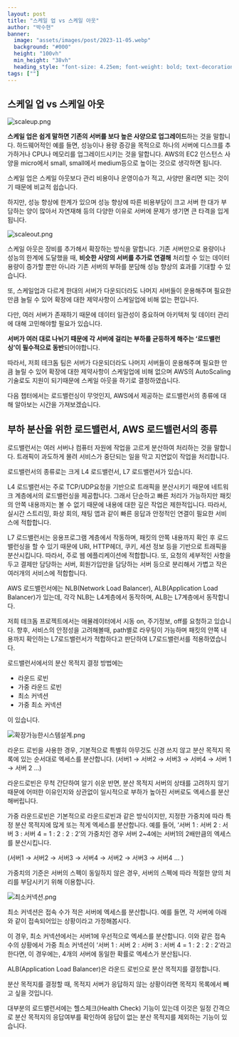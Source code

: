 ```yaml
---
layout: post  
title: "스케일 업 vs 스케일 아웃"
author: "박수현"
banner:
  image: "assets/images/post/2023-11-05.webp"
  background: "#000"
  height: "100vh"
  min_height: "38vh"
  heading_style: "font-size: 4.25em; font-weight: bold; text-decoration: underline"
tags: [""]
---
```


## 스케일 업 vs 스케일 아웃

![scaleup.png](확장가능한시스템설계-image/scaleup.png)

**스케일 업은 쉽게 말하면 기존의 서버를 보다 높은 사양으로 업그레이드**하는 것을 말합니다. 하드웨어적인 예를 들면, 성능이나 용량 증강을 목적으로 하나의 서버에 디스크를 추가하거나 CPU나 메모리를 업그레이드시키는 것을 말합니다. AWS의 EC2 인스턴스 사양을 micro에서 small, small에서 medium등으로 높이는 것으로 생각하면 됩니다.

스케일 업은 스케일 아웃보다 관리 비용이나 운영이슈가 적고, 사양만 올리면 되는 것이기 때문에 비교적 쉽습니다.

하지만, 성능 향상에 한계가 있으며 성능 향상에 따른 비용부담이 크고 서버 한 대가 부담하는 양이 많아서 자연재해 등의 다양한 이유로 서버에 문제가 생기면 큰 타격을 입게 됩니다.

![scaleout.png](확장가능한시스템설계-image/scaleout.png)

스케일 아웃은 장비를 추가해서 확장하는 방식을 말합니다. 기존 서버만으로 용량이나 성능의 한계에 도달했을 때, **비슷한 사양의 서버를 추가로 연결해** 처리할 수 있는 데이터 용량이 증가할 뿐만 아니라 기존 서버의 부하를 분담해 성능 향상의 효과를 기대할 수 있습니다.

또, 스케일업과 다르게 한대의 서버가 다운되더라도 나머지 서버들이 운용해주며 필요한 만큼 늘릴 수 있어 확장에 대한 제약사항이 스케일업에 비해 없는 편입니다.

다만, 여러 서버가 존재하기 때문에 데이터 일관성이 중요하며 아키텍처 및 데이터 관리에 대해 고민해야할 필요가 있습니다.

**서버가 여러 대로 나뉘기 때문에 각 서버에 걸리는 부하를 균등하게 해주는 ‘로드밸런싱’이 필수적으로 동반**되어야합니다.

따라서, 저희 테크돔 팀은 서버가 다운되더라도 나머지 서버들이 운용해주며 필요한 만큼 늘릴 수 있어 확장에 대한 제약사항이 스케일업에 비해 없으며 AWS의 AutoScaling 기술로도 지원이 되기때문에 스케일 아웃을 하기로 결정하였습니다.

다음 챕터에서는 로드밸런싱이 무엇인지, AWS에서 제공하는 로드밸런서의 종류에 대해 알아보는 시간을 가져보겠습니다.

## 부하 분산을 위한 로드밸런서, AWS 로드밸런서의 종류

로드밸런서는 여러 서버나 컴퓨터 자원에 작업을 고르게 분산하여 처리하는 것을 말합니다. 트래픽이 과도하게 몰려 서비스가 중단되는 일을 막고 지연없이 작업을 처리합니다.

로드밸런서의 종류로는 크게 L4 로드밸런서, L7 로드밸런서가 있습니다.

L4 로드밸런서는 주로 TCP/UDP요청을 기반으로 트래픽을 분산시키기 때문에 네트워크 계층에서의 로드밸런싱을 제공합니다. 그래서 단순하고 빠른 처리가 가능하지만 패킷의 안쪽 내용까지는 볼 수 없기 때문에 내용에 대한 깊은 작업은 제한적입니다. 따라서, 실시간 스트리밍, 화상 회의, 채팅 앱과 같이 빠른 응답과 안정적인 연결이 필요한 서비스에 적합합니다.

L7 로드밸런서는 응용프로그램 계층에서 작동하며, 패킷의 안쪽 내용까지 확인 후 로드밸런싱을 할 수 있기 때문에 URI, HTTP헤더, 쿠키, 세션 정보 등을 기반으로 트래픽을 분산시킵니다. 따라서, 주로 웹 에플리케이션에 적합합니다. 또, 요청의 세부적인 사항을 두고 결제만 담당하는 서버, 회원가입만을 담당하는 서버 등으로 분리해서 가볍고 작은 여러개의 서비스에 적합합니다.

AWS 로드밸런서에는 NLB(Network Load Balancer), ALB(Application Load Balancer)가 있는데, 각각 NLB는 L4계층에서 동작하며, ALB는 L7계층에서 동작합니다.

저희 테크돔 프로젝트에서는 애뮬레이터에서 시동 on, 주기정보, off를 요청하고 있습니다. 향후, 서비스의 안정성을 고려해볼때, path별로 라우팅이 가능하며 패킷의 안쪽 내용까지 확인하는 L7로드밸런서가 적합하다고 판단하여 L7로드밸런서를 적용하였습니다.

로드밸런서에서의 분산 목적지 결정 방법에는

- 라운드 로빈
- 가중 라운드 로빈
- 최소 커넥션
- 가중 최소 커넥션

이 있습니다.

![확장가능한시스템설계.png](확장가능한시스템설계-image/RR.png)

라운드 로빈을 사용한 경우, 기본적으로 특별히 아무것도 신경 쓰지 않고 분산 목적지 목록에 있는 순서대로 엑세스를 분산합니다. (서버1 → 서버2 → 서버3 → 서버4 → 서버 1 → 서버 2 …)

라운드로빈은 무척 간단하여 알기 쉬운 반면, 분산 목적지 서버의 상태를 고려하지 않기 때문에 어떠한 이유인지와 상관없이 일시적으로 부하가 높아진 서버로도 엑세스를 분산해버립니다.

가중 라운드로빈은 기본적으로 라운드로빈과 같은 방식이지만, 지정한 가중치에 따라 특정 분산 목적지에 많게 또는 적게 엑세스를 분산합니다. 예를 들어, ‘서버 1 : 서버 2 : 서버 3 : 서버 4 = 1 : 2 : 2 : 2’의 가중치인 경우 서버 2~4에는 서버1의 2배만큼의 엑세스를 분산시킵니다.

(서버1 → 서버2 → 서버3 → 서버4 → 서버2 → 서버3 → 서버4 … )

가중치의 기준은 서버의 스펙이 동일하지 않은 경우, 서버의 스펙에 따라 적절한 양의 처리를 부담시키기 위해 이용합니다.

![최소커넥션.png](확장가능한시스템설계-image/min-connection.png)

최소 커넥션은 접속 수가 적은 서버에 엑세스를 분산합니다. 예를 들면, 각 서버에 아래와 같이 접속되어있는 상황이라고 가정해봅시다.

이 경우, 최소 커넥션에서는 서버1에 우선적으로 엑세스를 분산합니다. 이와 같은 접속 수의 상황에서 가중 최소 커넥션이 ‘서버 1 : 서버 2 : 서버 3 : 서버 4 = 1 : 2 : 2 : 2’라고 한다면, 이 경우에는, 4개의 서버에 동일한 확률로 엑세스가 분산됩니다.

ALB(Application Load Balancer)은 라운드 로빈으로 분산 목적지를 결정합니다.

분산 목적지를 결정할 때, 목적지 서버가 응답하지 않는 상황이라면 목적지 목록에서 빼고 싶을 것입니다.

대부분의 로드밸런서에는 헬스체크(Health Check) 기능이 있는데 이것은 일정 간격으로 분산 목적지의 응답여부를 확인하여 응답이 없는 분산 목적지를 제외하는 기능이 있습니다.
